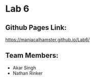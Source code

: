 # Lab 6

## Github Pages Link:
https://maniacalhamster.github.io/Lab6/

## Team Members:
- Akar Singh
- Nathan Rinker
